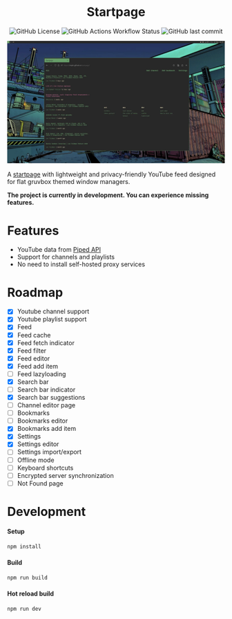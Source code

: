 <div align="center">

# Startpage

![GitHub License](https://img.shields.io/github/license/imjah/startpage?style=flat-square&logo=gnu&label=License&labelColor=282828&color=689d6a)
![GitHub Actions Workflow Status](https://img.shields.io/github/actions/workflow/status/imjah/startpage/deploy.yml?style=flat-square&logo=github&label=Deploy&labelColor=282828&color=689d6a)
![GitHub last commit](https://img.shields.io/github/last-commit/imjah/startpage?style=flat-square&label=Last%20commit&labelColor=282828&color=689d6a)

![Screenshot](.github/screenshot.webp)

</div>

A [startpage](https://reddit.com/r/startpages/) with lightweight and
privacy-friendly YouTube feed designed for flat gruvbox themed window managers.

**The project is currently in development. You can experience missing features.**

# Features

- YouTube data from [Piped API](https://github.com/TeamPiped/Piped)
- Support for channels and playlists
- No need to install self-hosted proxy services

# Roadmap

- [x] Youtube channel support
- [x] Youtube playlist support
- [x] Feed
- [x] Feed cache
- [x] Feed fetch indicator
- [x] Feed filter
- [x] Feed editor
- [x] Feed add item
- [ ] Feed lazyloading
- [x] Search bar
- [ ] Search bar indicator
- [x] Search bar suggestions
- [ ] Channel editor page
- [ ] Bookmarks
- [ ] Bookmarks editor
- [x] Bookmarks add item
- [x] Settings
- [x] Settings editor
- [ ] Settings import/export
- [ ] Offline mode
- [ ] Keyboard shortcuts
- [ ] Encrypted server synchronization
- [ ] Not Found page

# Development

#### Setup

```sh
npm install
```

#### Build

```sh
npm run build
```

#### Hot reload build

```sh
npm run dev
```

